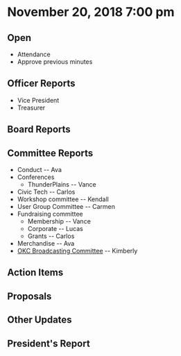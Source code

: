 # November 20, 2018 7:00 pm

## Open
* Attendance
* Approve previous minutes

## Officer Reports
* Vice President
* Treasurer

## Board Reports

## Committee Reports

* Conduct -- Ava
* Conferences
    - ThunderPlains -- Vance
* Civic Tech -- Carlos
* Workshop committee -- Kendall
* User Group Committee -- Carmen
* Fundraising committee
    - Membership -- Vance
    - Corporate -- Lucas
    - Grants -- Carlos
* Merchandise -- Ava
* [OKC Broadcasting Committee](https://github.com/techlahoma/board_meetings/blob/master/2018/committee_reports/11_okc_broadcasting.md) -- Kimberly

## Action Items

## Proposals

## Other Updates

## President's Report 
